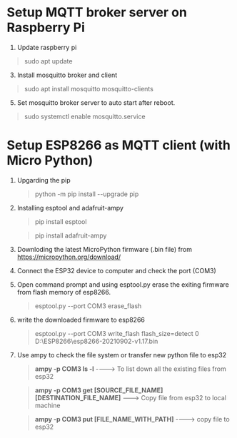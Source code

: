 # Setup MQTT broker server on Raspberry Pi
1. Update raspberry pi

> sudo apt update

3. Install mosquitto broker and client

> sudo apt install mosquitto mosquitto-clients

5. Set mosquitto broker server to auto start after reboot.

> sudo systemctl enable mosquitto.service


# Setup ESP8266 as MQTT client (with Micro Python)
1. Upgarding the pip
	
	> python -m pip install --upgrade pip
	
2. Installing esptool and adafruit-ampy

	> pip install esptool
	
	> pip install adafruit-ampy
	
3. Downloding the latest MicroPython firmware (.bin file) from https://micropython.org/download/

4. Connect the ESP32 device to computer and check the port (COM3)

5. Open command prompt and using esptool.py erase the exiting firmware from flash memory of esp8266.

	> esptool.py --port COM3 erase_flash
	
6. write the downloaded firmware to esp8266

	> esptool.py --port COM3 write_flash flash_size=detect 0 D:\ESP8266\esp8266-20210902-v1.17.bin
	
7. Use ampy to check the file system or transfer new python file to esp32
	
	> **ampy -p COM3 ls -l** ---->  To list down all the existing files from esp32
	
	> **ampy -p COM3 get [SOURCE_FILE_NAME] [DESTINATION_FILE_NAME]** ---> Copy file from esp32 to local machine
	
	> **ampy -p COM3 put [FILE_NAME_WITH_PATH]** ----> copy file to esp32
	
